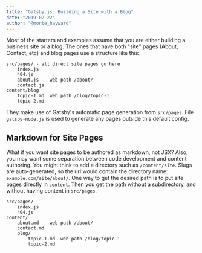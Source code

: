 ```yaml
---
title: "Gatsby.js: Building a Site with a Blog"
date: "2019-02-22"
author: "@monte_hayward"
---
```


Most of the starters and examples assume that you are either building a business site or a blog.
The ones that have both "site" pages (About, Contact, etc) and blog pages use a structure like this:

```text
src/pages/ - all direct site pages go here
    index.js
    404.js
    about.js    web path /about/
    contact.js
content/blog
    topic-1.md  web path /blog/topic-1
    topic-2.md
```

They make use of Gatsby's automatic page generation from `src/pages`. 
File `gatsby-node.js` is used to generate any pages outside this default config.

## Markdown for Site Pages

What if you want site pages to be authored as markdown, not JSX?
Also, you may want some separation between code development and content authoring. 
You might think to add a directory such as `/content/site`. 
Slugs are auto-generated, so the url would contain the directory name: `example.com/site/about/`.
One way to get the desired path is to put site pages directly in `content`.
Then you get the path without a subdirectory, and without having content in `src/pages`.

```text
src/pages/
    index.js
    404.js
content/
    about.md    web path /about/
    contact.md
    blog/
        topic-1.md  web path /blog/topic-1
        topic-2.md
```
